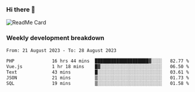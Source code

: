 ### Hi there 👋

<!--
**itzcy/itzcy** is a ✨ _special_ ✨ repository because its `README.md` (this file) appears on your GitHub profile.

Here are some ideas to get you started:

- 🔭 I’m currently working on ...
- 🌱 I’m currently learning ...
- 👯 I’m looking to collaborate on ...
- 🤔 I’m looking for help with ...
- 💬 Ask me about ...
- 📫 How to reach me: ...
- 😄 Pronouns: ...
- ⚡ Fun fact: ...
-->
![ReadMe Card](https://github-readme-stats.vercel.app/api?username=itzcy&show_icons=true&title_color=2d3198&icon_color=797cb8&text_color=24292e&bg_color=f6f8fa)

### Weekly development breakdown
<!--START_SECTION:waka-->

```txt
From: 21 August 2023 - To: 28 August 2023

PHP              16 hrs 44 mins  ████████████████████▓░░░░   82.77 %
Vue.js           1 hr 18 mins    █▓░░░░░░░░░░░░░░░░░░░░░░░   06.50 %
Text             43 mins         █░░░░░░░░░░░░░░░░░░░░░░░░   03.61 %
JSON             21 mins         ▒░░░░░░░░░░░░░░░░░░░░░░░░   01.73 %
SQL              19 mins         ▒░░░░░░░░░░░░░░░░░░░░░░░░   01.58 %
```

<!--END_SECTION:waka-->
